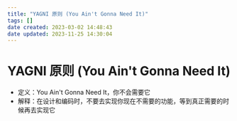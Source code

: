 ```yaml
---
title: "YAGNI 原则 (You Ain't Gonna Need It)"
tags: []
date created: 2023-03-02 14:48:43
date updated: 2023-11-25 14:30:04
---
```


# YAGNI 原则 (You Ain't Gonna Need It)

- 定义：You Ain't Gonna Need It，你不会需要它
- 解释：在设计和编码时，不要去实现你现在不需要的功能，等到真正需要的时候再去实现它


